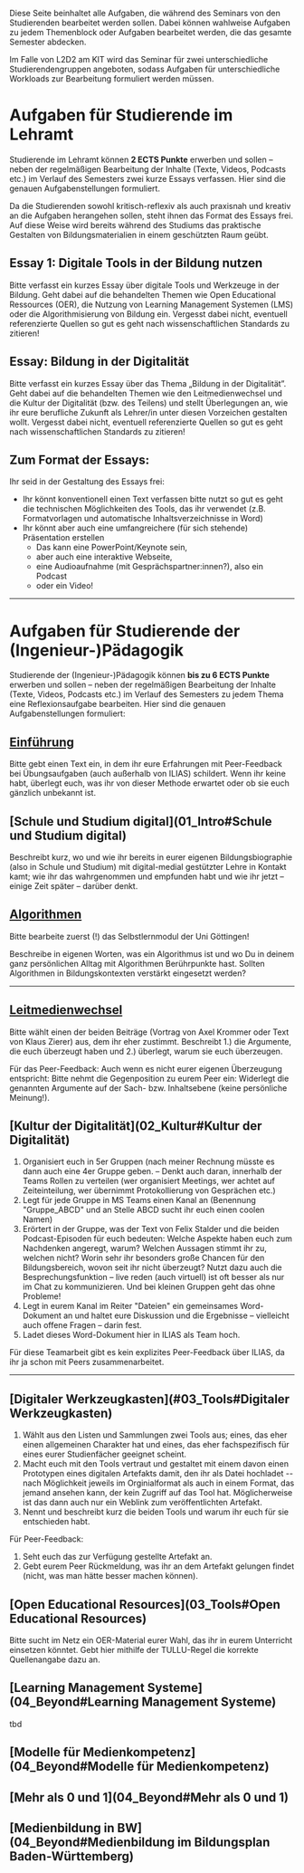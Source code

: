 Diese Seite beinhaltet alle Aufgaben, die während des Seminars von den Studierenden bearbeitet werden sollen. Dabei können wahlweise Aufgaben zu jedem Themenblock oder Aufgaben bearbeitet werden, die das gesamte Semester abdecken.

Im Falle von L2D2 am KIT wird das Seminar für zwei unterschiedliche Studierendengruppen angeboten, sodass Aufgaben für unterschiedliche Workloads zur Bearbeitung formuliert werden müssen.

# Aufgaben für Studierende im Lehramt

Studierende im Lehramt können **2 ECTS Punkte** erwerben und sollen – neben der regelmäßigen Bearbeitung der Inhalte (Texte, Videos, Podcasts etc.) im Verlauf des Semesters zwei kurze Essays verfassen. Hier sind die genauen Aufgabenstellungen formuliert.

Da die Studierenden sowohl kritisch-reflexiv als auch praxisnah und kreativ an die Aufgaben herangehen sollen, steht ihnen das Format des Essays frei. Auf diese Weise wird bereits während des Studiums das praktische Gestalten von Bildungsmaterialien in einem geschützten Raum geübt.

## Essay 1: Digitale Tools in der Bildung nutzen
Bitte verfasst ein kurzes Essay über digitale Tools und Werkzeuge in der Bildung. Geht dabei auf die behandelten Themen wie Open Educational Ressources (OER), die Nutzung von Learning Management Systemen (LMS) oder die Algorithmisierung von Bildung ein. Vergesst dabei nicht, eventuell referenzierte Quellen so gut es geht nach wissenschaftlichen Standards zu zitieren!

## Essay: Bildung in der Digitalität
Bitte verfasst ein kurzes Essay über das Thema „Bildung in der Digitalität”. Geht dabei auf die behandelten Themen wie den Leitmedienwechsel und die Kultur der Digitalität (bzw. des Teilens) und stellt Überlegungen an, wie ihr eure berufliche Zukunft als Lehrer/in unter diesen Vorzeichen gestalten wollt. Vergesst dabei nicht, eventuell referenzierte Quellen so gut es geht nach wissenschaftlichen Standards zu zitieren!


## Zum Format der Essays:
Ihr seid in der Gestaltung des Essays frei:

- Ihr könnt konventionell einen Text verfassen
bitte nutzt so gut es geht die technischen Möglichkeiten des Tools, das ihr verwendet (z.B. Formatvorlagen und automatische Inhaltsverzeichnisse in Word)
- Ihr könnt aber auch eine umfangreichere (für sich stehende) Präsentation erstellen
  - Das kann eine PowerPoint/Keynote sein,
  - aber auch eine interaktive Webseite,
  - eine Audioaufnahme (mit Gesprächspartner:innen?), also ein Podcast
  - oder ein Video!


--------------------------------------------------------------------------------

# Aufgaben für Studierende der (Ingenieur-)Pädagogik

Studierende der (Ingenieur-)Pädagogik können **bis zu 6 ECTS Punkte** erwerben und sollen – neben der regelmäßigen Bearbeitung der Inhalte (Texte, Videos, Podcasts etc.) im Verlauf des Semesters zu jedem Thema eine Reflexionsaufgabe bearbeiten. Hier sind die genauen Aufgabenstellungen formuliert:

## [Einführung](01_Intro#Einführung)

Bitte gebt einen Text ein, in dem ihr eure Erfahrungen mit Peer-Feedback bei Übungsaufgaben (auch außerhalb von ILIAS) schildert. Wenn ihr keine habt, überlegt euch, was ihr von dieser Methode erwartet oder ob sie euch gänzlich unbekannt ist.

## [Schule und Studium digital](01_Intro#Schule und Studium digital)

Beschreibt kurz, wo und wie ihr bereits in eurer eigenen Bildungsbiographie (also in Schule und Studium) mit digital-medial gestützter Lehre in Kontakt kamt; wie ihr das wahrgenommen und empfunden habt und wie ihr jetzt – einige Zeit später – darüber denkt.


## [Algorithmen](01_Intro#Algorithmen)

Bitte bearbeite zuerst (!) das Selbstlernmodul der Uni Göttingen!

Beschreibe in eigenen Worten, was ein Algorithmus ist und wo Du in deinem ganz persönlichen Alltag mit Algorithmen Berührpunkte hast. Sollten Algorithmen in Bildungskontexten verstärkt eingesetzt werden?

--------------------------------------------------------------------------------


## [Leitmedienwechsel](02_Kultur#Leitmedienwechsel)
Bitte wählt einen der beiden Beiträge (Vortrag von Axel Krommer oder Text von Klaus Zierer) aus, dem ihr eher zustimmt. Beschreibt 1.) die Argumente, die euch überzeugt haben und 2.) überlegt, warum sie euch überzeugen.

Für das Peer-Feedback:
Auch wenn es nicht eurer eigenen Überzeugung entspricht: Bitte nehmt die Gegenposition zu eurem Peer ein: Widerlegt die genannten Argumente auf der Sach- bzw. Inhaltsebene (keine persönliche Meinung!).

## [Kultur der Digitalität](02_Kultur#Kultur der Digitalität)
1. Organisiert euch in 5er Gruppen (nach meiner Rechnung müsste es dann auch eine 4er Gruppe geben. – Denkt auch daran, innerhalb der Teams Rollen zu verteilen (wer organisiert Meetings, wer achtet auf Zeiteinteilung, wer übernimmt Protokollierung von Gesprächen etc.)
2. Legt für jede Gruppe in MS Teams einen Kanal an (Benennung "Gruppe_ABCD" und an Stelle ABCD sucht ihr euch einen coolen Namen)
3. Erörtert in der Gruppe, was der Text von Felix Stalder und die beiden Podcast-Episoden für euch bedeuten: Welche Aspekte haben euch zum Nachdenken angeregt, warum? Welchen Aussagen stimmt ihr zu, welchen nicht? Worin sehr ihr besonders große Chancen für den Bildungsbereich, wovon seit ihr nicht überzeugt? Nutzt dazu auch die Besprechungsfunktion – live reden (auch virtuell) ist oft besser als nur im Chat zu kommunizieren. Und bei kleinen Gruppen geht das ohne Probleme!
4. Legt in eurem Kanal im Reiter "Dateien" ein gemeinsames Word-Dokument an und haltet eure Diskussion und die Ergebnisse – vielleicht auch offene Fragen – darin fest.
5. Ladet dieses Word-Dokument hier in ILIAS als Team hoch.

Für diese Teamarbeit gibt es kein explizites Peer-Feedback über ILIAS, da ihr ja schon mit Peers zusammenarbeitet.

--------------------------------------------------------------------------------

## [Digitaler Werkzeugkasten](#03_Tools#Digitaler Werkzeugkasten)
1. Wählt aus den Listen und Sammlungen zwei Tools aus; eines, das eher einen allgemeinen Charakter hat und eines, das eher fachspezifisch für eines eurer Studienfächer geeignet scheint.
2. Macht euch mit den Tools vertraut und gestaltet mit einem davon einen Prototypen eines digitalen Artefakts damit, den ihr als Datei hochladet -- nach Möglichkeit jeweils im Orginialformat als auch in einem Format, das jemand ansehen kann, der kein Zugriff auf das Tool hat. Möglicherweise ist das dann auch nur ein Weblink zum veröffentlichten Artefakt.
3. Nennt und beschreibt kurz die beiden Tools und warum ihr euch für sie entschieden habt.

Für Peer-Feedback:

1. Seht euch das zur Verfügung gestellte Artefakt an.
2. Gebt eurem Peer Rückmeldung, was ihr an dem Artefakt gelungen findet (nicht, was man hätte besser machen können).

## [Open Educational Resources](03_Tools#Open Educational Resources)
Bitte sucht im Netz ein OER-Material eurer Wahl, das ihr in eurem Unterricht einsetzen könntet. Gebt hier mithilfe der TULLU-Regel die korrekte Quellenangabe dazu an.

## [Learning Management Systeme](04_Beyond#Learning Management Systeme)
tbd

## [Modelle für Medienkompetenz](04_Beyond#Modelle für Medienkompetenz)

## [Mehr als 0 und 1](04_Beyond#Mehr als 0 und 1)

## [Medienbildung in BW](04_Beyond#Medienbildung im Bildungsplan Baden-Württemberg)
